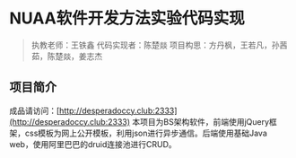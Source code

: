 # NUAA软件开发方法实验代码实现

> 执教老师：王铁鑫
> 代码实现者：陈楚燚
> 项目构思：方丹枫，王若凡，孙茜茹，陈楚燚，姜志杰

## 项目简介

成品请访问：[http://desperadoccy.club:2333](http://desperadoccy.club:2333)
本项目为BS架构软件，前端使用jQuery框架，css模板为网上公开模板，利用json进行异步通信。后端使用基础Java web，使用阿里巴巴的druid连接池进行CRUD。
